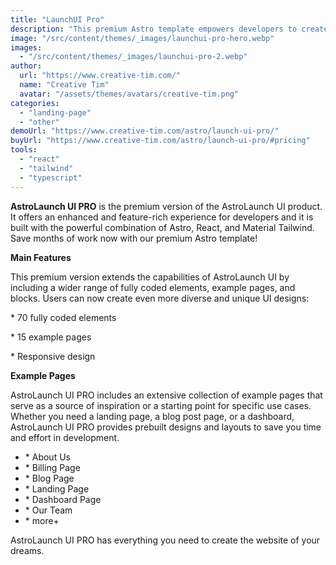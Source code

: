```yaml
---
title: "LaunchUI Pro"
description: "This premium Astro template empowers developers to create stunning, responsive, and feature-rich websites and applications with ease."
image: "/src/content/themes/_images/launchui-pro-hero.webp"
images:
  - "/src/content/themes/_images/launchui-pro-2.webp"
author:
  url: "https://www.creative-tim.com/"
  name: "Creative Tim"
  avatar: "/assets/themes/avatars/creative-tim.png"
categories:
  - "landing-page"
  - "other"
demoUrl: "https://www.creative-tim.com/astro/launch-ui-pro/"
buyUrl: "https://www.creative-tim.com/astro/launch-ui-pro/#pricing"
tools:
  - "react"
  - "tailwind"
  - "typescript"
---
```


<p>
  <strong>AstroLaunch UI PRO</strong> is the premium version of the AstroLaunch UI product. It
  offers an enhanced and feature-rich experience for developers and it is built with the powerful
  combination of Astro, React, and Material Tailwind. Save months of work now with our premium Astro
  template!
</p>
<p><strong>Main Features</strong></p>
<p>
  This premium version extends the capabilities of AstroLaunch UI by including a wider range of
  fully coded elements, example pages, and blocks. Users can now create even more diverse and unique
  UI designs:
</p>
<p>* 70 fully coded elements</p>
<p>* 15 example pages</p>
<p>* Responsive design</p>
<p><strong>Example Pages</strong></p>
<p>
  AstroLaunch UI PRO includes an extensive collection of example pages that serve as a source of
  inspiration or a starting point for specific use cases. Whether you need a landing page,&nbsp;a
  blog post page, or a dashboard, AstroLaunch UI PRO provides prebuilt designs and layouts to save
  you time and effort in development.
</p>
<ul>
  <li>* About Us</li>
  <li>* Billing Page</li>
  <li>* Blog Page</li>
  <li>* Landing Page</li>
  <li>* Dashboard Page</li>
  <li>* Our Team</li>
  <li>* more+</li>
</ul>
<p>AstroLaunch UI PRO has everything you need to create the website of your dreams.</p>
